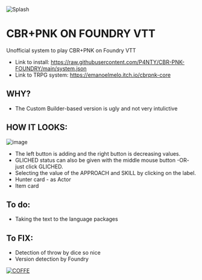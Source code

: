 ![Splash](https://raw.githubusercontent.com/P4NTY/CBR-PNK-FOUNDRY/main/assets/CBRPNK_splash.webp)
# CBR+PNK ON FOUNDRY VTT
Unofficial system to play CBR+PNK on Foundry VTT
- Link to install: https://raw.githubusercontent.com/P4NTY/CBR-PNK-FOUNDRY/main/system.json
- Link to TRPG system: https://emanoelmelo.itch.io/cbrpnk-core
 
## WHY?
- The Custom Builder-based version is ugly and not very intulictive

## HOW IT LOOKS:
![image](https://github.com/P4NTY/CBR-PNK-FOUNDRY/blob/main/assets/image.png?raw=true)
- The left button is adding and the right button is decreasing values.
- GLICHED status can also be given with the middle mouse button -OR- just click GLICHED.
- Selecting the value of the APPROACH and SKILL by clicking on the label.
- Hunter card - as Actor
- Item card

## To do:
- Taking the text to the language packages

## To FIX:
- Detection of throw by dice so nice
- Version detection by Foundry

[![COFFE](https://cdn.buymeacoffee.com/buttons/v2/default-blue.png)](https://www.buymeacoffee.com/kiszu)
